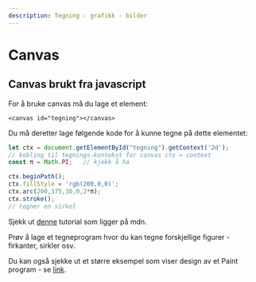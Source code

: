 ```yaml
---
description: Tegning - grafikk - bilder
---
```


# Canvas

## Canvas brukt fra javascript

For å bruke canvas må du lage et element:

```text
<canvas id="tegning"></canvas>
```

Du må deretter lage følgende kode for å kunne tegne på dette elementet:

```javascript
let ctx = document.getElementById("tegning").getContext('2d');
// kobling til tegnings-kontekst for canvas ctx = context
const π = Math.PI;   // kjekk å ha

ctx.beginPath();
ctx.fillStyle = 'rgb(200,0,0)';
ctx.arc(200,375,30,0,2*π);
ctx.stroke();
// tegner en sirkel
```

Sjekk ut [denne](https://developer.mozilla.org/en-US/docs/Web/API/Canvas_API/Tutorial) tutorial som ligger på mdn. 

Prøv å lage et tegneprogram hvor du kan tegne forskjellige figurer - firkanter, sirkler osv.

Du kan også sjekke ut et større eksempel som viser design av et Paint program - se [link](../paint/).

